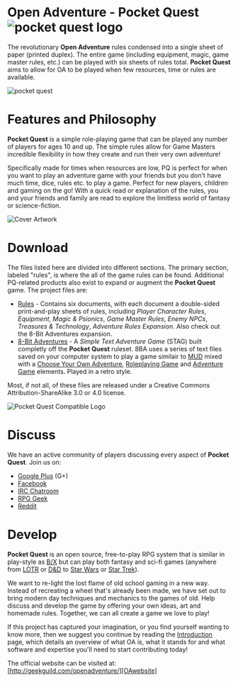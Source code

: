 Open Adventure - Pocket Quest ![pocket quest logo][PQlogo]
==================

The revolutionary **Open Adventure** rules condensed into a single sheet
of paper (printed duplex). The entire game (including equipment, magic,
game master rules, etc.) can be played with six sheets of rules total.
**Pocket Quest** aims to allow for OA to be played when few resources,
time or rules are available.

![pocket quest][PQproduct]

Features and Philosophy
==================
**Pocket Quest** is a simple role-playing game that can be played any
number of players for ages 10 and up. The simple rules allow for
Game Masters incredible flexibility in how they create and run their
very own adventure!

Specifically made for times when resources are low, PQ is perfect for
when you want to play an adventure game with your friends but you don't
have much time, dice, rules etc. to play a game. Perfect for new players,
children and gaming on the go! With a quick read or explanation of the
rules, you and your friends and family are read to explore the limitless
world of fantasy or science-fiction.

![Cover Artwork][coverart1]

Download
==================
The files listed here are divided into different sections. The primary
section, labeled "rules", is where the all of the game rules can be found.
Additional PQ-related products also exist to expand or augment the
**Pocket Quest** game. The project files are:

* [Rules][rules] - Contains six documents, with each document a double-sided print-and-play sheets of rules, including *Player Character Rules*, *Equipment*, *Magic & Psionics*, *Game Master Rules*, *Enemy NPCs*, *Treasures & Technology*, *Adventure Rules Expansion*. Also check out the 8-Bit Adventures expansion.
* [8-Bit Adventures][8bitadventures] - A *Simple Text Adventure Game* (STAG) built completly off the **Pocket Quest** ruleset. 8BA uses a series of text files saved on your computer system to play a game similair to [MUD][mud] mixed with a [Choose Your Own Adventure][CYOA], [Roleplaying Game][RPG] and [Adventure Game][AG] elements. Played in a retro style.

Most, if not all, of these files are released under a Creative Commons Attribution-ShareAlike 3.0 or 4.0 license.

![Pocket Quest Compatible Logo][PQcompatible]

Discuss
==================
We have an active community of players discussing every aspect of **Pocket Quest**. Join us on:

* [Google Plus][googleplus] (G+)
* [Facebook][FB]
* [IRC Chatroom][IRC]
* [RPG Geek][rpggeek]
* [Reddit][reddit]

Develop
==================
**Pocket Quest** is an open source, free-to-play RPG system that is similar in play-style as [B/X][bx] but can play both fantasy and sci-fi games (anywhere from [LOTR][lotr] or [D&D][dnd] to [Star Wars][sw] or [Star Trek][st]).

We want to re-light the lost flame of old school gaming in a new way. Instead of recreating a wheel that's already been made, we have set out to bring modern day techniques and mechanics to the games of old. Help discuss and develop the game by offering your own ideas, art and homemade rules. Together, we can all create a game we love to play!

If this project has captured your imagination, or you find yourself wanting to know more, then we suggest you continue by reading the [Introduction][intro] page, which details an overview of what OA is, what it stands for and what software and expertise you'll need to start contributing today!

The official website can be visited at: [http://geekguild.com/openadventure/][OAwebsite]

[PQproduct]: http://www.geekguild.com/openadventure/images/pocket_quest2.png
[PQlogo]: http://www.geekguild.com/openadventure/images/pocket_quest_logo.png
[googleplus]: https://plus.google.com/u/0/communities/112108732479175981421
[mud]: https://en.wikipedia.org/wiki/MUD
[CYOA]: https://en.wikipedia.org/wiki/Choose_Your_Own_Adventure
[RPG]: https://en.wikipedia.org/wiki/Role-playing_game
[AG]: https://en.wikipedia.org/wiki/Adventure_game
[OAwebsite]: http://geekguild.com/openadventure/
[8bitadventures]: https://github.com/openadventure/Open-Adventure/tree/master/rulebook/pocket_quest/8-bit_adventures
[rules]: https://github.com/kylemecklem/Pocket-Quest/tree/master/rules
[FB]: https://www.facebook.com/openadventuregame
[IRC]: http://webchat.freenode.net/?channels=openadventure
[rpggeek]: http://rpggeek.com/rpg/24876/open-adventure
[reddit]: https://www.reddit.com/r/openadventure
[bx]: https://en.wikipedia.org/wiki/Dungeons_%26_Dragons_Basic_Set
[lotr]: https://en.wikipedia.org/wiki/The_Lord_of_the_Rings
[dnd]: https://en.wikipedia.org/wiki/Dungeons_%26_Dragons
[sw]: https://en.wikipedia.org/wiki/Star_Wars
[st]: https://en.wikipedia.org/wiki/Star_trek
[intro]: https://github.com/openadventure/Open-Adventure/wiki/Introduction
[coverart1]: http://www.geekguild.com/openadventure/images/basic_rulebook_cover_art.png
[PQcompatible]: http://www.geekguild.com/openadventure/images/pq_compatible.png
